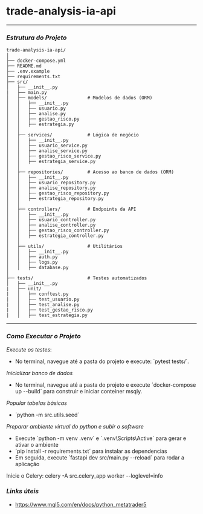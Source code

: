 # trade-analysis-ia-api

---
### *Estrutura do Projeto*

    trade-analysis-ia-api/
    │
    ├── docker-compose.yml
    ├── README.md
    ├── .env.example
    ├── requirements.txt
    ├── src/
    │   ├── __init__.py
    |   ├── main.py
    │   ├── models/               # Modelos de dados (ORM)
    │   │   ├── __init__.py
    │   │   ├── usuario.py
    │   │   ├── analise.py
    │   │   ├── gestao_risco.py
    │   │   ├── estrategia.py
    │   │
    │   ├── services/             # Lógica de negócio
    │   │   ├── __init__.py
    │   │   ├── usuario_service.py
    │   │   ├── analise_service.py
    │   │   ├── gestao_risco_service.py
    │   │   ├── estrategia_service.py
    │   │
    │   ├── repositories/         # Acesso ao banco de dados (ORM)
    │   │   ├── __init__.py
    │   │   ├── usuario_repository.py
    │   │   ├── analise_repository.py
    │   │   ├── gestao_risco_repository.py
    │   │   ├── estrategia_repository.py
    │   │
    │   ├── controllers/          # Endpoints da API
    │   │   ├── __init__.py
    │   │   ├── usuario_controller.py
    │   │   ├── analise_controller.py
    │   │   ├── gestao_risco_controller.py
    │   │   ├── estrategia_controller.py
    │   │
    │   ├── utils/                # Utilitários
    │   │   ├── __init__.py
    │   │   ├── auth.py
    │   │   ├── logs.py
    │   │   ├── database.py      
    │
    ├── tests/                    # Testes automatizados
    │   ├── __init__.py
    |   ├── unit/  
    |   │   ├── conftest.py           
    |   │   ├── test_usuario.py      
    |   │   ├── test_analise.py       
    |   │   ├── test_gestao_risco.py  
    |   │   ├── test_estrategia.py    

---


### *Como Executar o Projeto*

*Execute os testes*:
   - No terminal, navegue até a pasta do projeto e execute: ´pytest tests/´.
   
*Inicializar banco de dados*
   - No terminal, navegue até a pasta do projeto e execute ´docker-compose up --build´ para construir e iniciar conteiner msqly.

*Popular tabelas básicas*
   - ´python -m src.utils.seed´ 

*Preparar ambiente virtual do python e subir o software*
   - Execute ´python -m venv .venv´ e ´.venv\Scripts\Active´ para gerar e ativar o ambiente
   - ´pip install -r requirements.txt´ para instalar as dependencias
   - Em seguida, execute ´fastapi dev src/main.py --reload´ para rodar a aplicação

Inicie o Celery:
celery -A src.celery_app worker --loglevel=info

### *Links úteis*
- https://www.mql5.com/en/docs/python_metatrader5